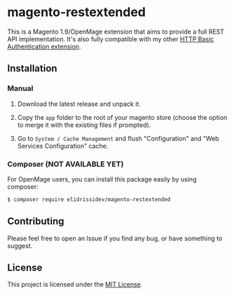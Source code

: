 # magento-restextended

This is a Magento 1.9/OpenMage extension that aims to provide a full REST API implementation. It's also fully compatible with my other [HTTP Basic Authentication extension](https://github.com/elidrissidev/magento-api2basicauth).

## Installation

### Manual

1. Download the latest release and unpack it.

2. Copy the `app` folder to the root of your magento store (choose the option to merge it with the existing files if prompted).

3. Go to `System / Cache Management` and flush "Configuration" and "Web Services Configuration" cache.

### Composer (NOT AVAILABLE YET)

For OpenMage users, you can install this package easily by using composer:

```sh
$ composer require elidrissidev/magento-restextended
```

## Contributing

Please feel free to open an Issue if you find any bug, or have something to suggest.

## License

This project is licensed under the [MIT License](LICENSE).
